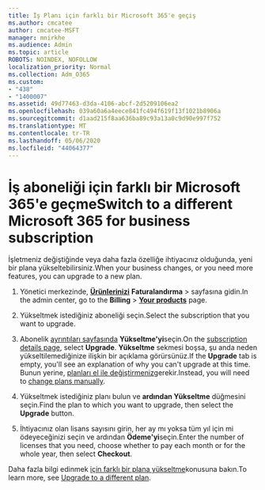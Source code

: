 ```yaml
---
title: İş Planı için farklı bir Microsoft 365'e geçiş
ms.author: cmcatee
author: cmcatee-MSFT
manager: mnirkhe
ms.audience: Admin
ms.topic: article
ROBOTS: NOINDEX, NOFOLLOW
localization_priority: Normal
ms.collection: Adm_O365
ms.custom:
- "438"
- "1400007"
ms.assetid: 49d77463-d3da-4106-abcf-2d5209106ea2
ms.openlocfilehash: 039a60a6a4eece841fc494f619f13f1021b8906a
ms.sourcegitcommit: d1aad215f8aa636ba89c93a13a0c9d90e997f752
ms.translationtype: MT
ms.contentlocale: tr-TR
ms.lasthandoff: 05/06/2020
ms.locfileid: "44064377"
---
```

# <a name="switch-to-a-different-microsoft-365-for-business-subscription"></a><span data-ttu-id="45195-102">İş aboneliği için farklı bir Microsoft 365'e geçme</span><span class="sxs-lookup"><span data-stu-id="45195-102">Switch to a different Microsoft 365 for business subscription</span></span>

<span data-ttu-id="45195-103">İşletmeniz değiştiğinde veya daha fazla özelliğe ihtiyacınız olduğunda, yeni bir plana yükseltebilirsiniz.</span><span class="sxs-lookup"><span data-stu-id="45195-103">When your business changes, or you need more features, you can upgrade to a new plan.</span></span>
  
1. <span data-ttu-id="45195-104">Yönetici merkezinde, **[Ürünlerinizi](https://go.microsoft.com/fwlink/p/?linkid=842054)** **Faturalandırma** \> sayfasına gidin.</span><span class="sxs-lookup"><span data-stu-id="45195-104">In the admin center, go to the **Billing** \> **[Your products](https://go.microsoft.com/fwlink/p/?linkid=842054)** page.</span></span>

2. <span data-ttu-id="45195-105">Yükseltmek istediğiniz aboneliği seçin.</span><span class="sxs-lookup"><span data-stu-id="45195-105">Select the subscription that you want to upgrade.</span></span>

3. <span data-ttu-id="45195-106">Abonelik [ayrıntıları sayfasında](https://admin.microsoft.com/AdminPortal/Home#/subscriptions/webdirect%252F0dbaa202-d590-4529-98c2-a5e2ebaac702) **Yükseltme'yi**seçin.</span><span class="sxs-lookup"><span data-stu-id="45195-106">On the [subscription details page](https://admin.microsoft.com/AdminPortal/Home#/subscriptions/webdirect%252F0dbaa202-d590-4529-98c2-a5e2ebaac702), select **Upgrade**.</span></span>  <span data-ttu-id="45195-107">**Yükseltme** sekmesi boşsa, şu anda neden yükseltilemediğinize ilişkin bir açıklama görürsünüz.</span><span class="sxs-lookup"><span data-stu-id="45195-107">If the **Upgrade** tab is empty, you'll see an explanation of why you can't upgrade at this time.</span></span> <span data-ttu-id="45195-108">Bunun yerine, [planları el ile değiştirmeniz](https://docs.microsoft.com/microsoft-365/commerce/subscriptions/change-plans-manually?view=o365-worldwide)gerekir.</span><span class="sxs-lookup"><span data-stu-id="45195-108">Instead, you will need to [change plans manually](https://docs.microsoft.com/microsoft-365/commerce/subscriptions/change-plans-manually?view=o365-worldwide).</span></span>

4. <span data-ttu-id="45195-109">Yükseltmek istediğiniz planı bulun ve **ardından Yükseltme** düğmesini seçin.</span><span class="sxs-lookup"><span data-stu-id="45195-109">Find the plan to which you want to upgrade, then select the **Upgrade** button.</span></span>

5. <span data-ttu-id="45195-110">İhtiyacınız olan lisans sayısını girin, her ay mı yoksa tüm yıl için mi ödeyeceğinizi seçin ve ardından **Ödeme'yi**seçin.</span><span class="sxs-lookup"><span data-stu-id="45195-110">Enter the number of licenses that you need, choose whether to pay each month or for the whole year, then select **Checkout**.</span></span>

<span data-ttu-id="45195-111">Daha fazla bilgi edinmek [için farklı bir plana yükseltme](https://docs.microsoft.com/office365/admin/subscriptions-and-billing/upgrade-to-different-plan)konusuna bakın.</span><span class="sxs-lookup"><span data-stu-id="45195-111">To learn more, see [Upgrade to a different plan](https://docs.microsoft.com/office365/admin/subscriptions-and-billing/upgrade-to-different-plan).</span></span>

